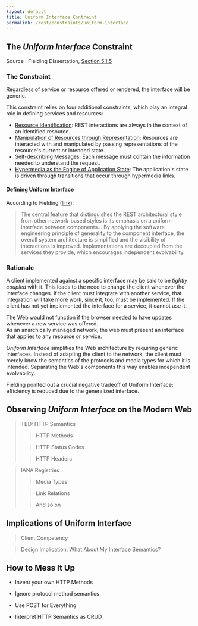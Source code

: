```yaml
---
layout: default
title: Uniform Interface Contraint
permalink: /rest/constraints/uniform-interface
---
```


## The _Uniform Interface_ Constraint

Source
: Fielding Dissertation, [Section 5.1.5](https://www.ics.uci.edu/~fielding/pubs/dissertation/rest_arch_style.htm#sec_5_1_5)

### The Constraint

Regardless of service or resource offered or rendered, 
the interface will be generic.

This constraint relies on four additional constraints, 
which play an integral role in defining services and
resources:
- [Resource Identification](/rest/constraints/resource-identification): REST interactions are always in the context of an identified resource.
- [Manipulation of Resources through Representation](/rest/constraints/representations): Resources are interacted with and manipulated by passing representations of the resource's current or intended state.
- [Self-describing Messages](/rest/constraints/self-descriptive-messages): Each message must contain the information needed to understand the request.
- [Hypermedia as the Engine of Application State](/rest/constraints/hypermedia): The application's state is driven through transitions that occur through hypermedia links.

#### Defining Uniform Interface

According to Fielding ([link](https://www.ics.uci.edu/~fielding/pubs/dissertation/net_arch_styles.htm#sec_3_4_3)):
> The central feature that distinguishes the REST 
> architectural style from other network-based styles 
> is its emphasis on a uniform interface between components... 
> By applying the software engineering 
> principle of generality to the component interface, 
> the overall system architecture is simplified and 
> the visibility of interactions is improved. 
> Implementations are decoupled from the services they 
> provide, which encourages independent evolvability.

### Rationale

A client implemented against a specific interface may
be said to be _tightly coupled_ with it. This leads
to the need to change the client whenever the interface
changes.  If the client must integrate with another
service, that integration will take more work, since
it, too, must be implemented.  If the client has not
yet implemented the interface for a service, it cannot
use it.

The Web would not function if the browser needed to
have updates whenever a new service was offered.  
As an anarchically managed network, the web must
present an interface that applies to any resource
or service. 

_Uniform Interface_ simplifies the Web architecture by
requiring generic interfaces.  Instead of adapting the
client to the network, the client must merely
know the semantics of the protocols and media types
for which it is intended.  Separating the Web's
components this way enables independent evolvability.

Fielding pointed out a crucial negative tradeoff 
of Uniform Interface; efficiency is reduced due 
to the generalized interface.

## Observing _Uniform Interface_ on the Modern Web

> TBD: HTTP Semantics
>> HTTP Methods
>
>> HTTP Status Codes
>
>> HTTP Headers

> IANA Registries 
>> Media Types
> 
>> Link Relations
> 
>> And so on


## Implications of Uniform Interface

> Client Competency

> Design Implication:  What About My Interface Semantics?


## How to Mess It Up

- Invent your own HTTP Methods

- Ignore protocol method semantics

- Use POST for Everything

- Interpret HTTP Semantics as CRUD

